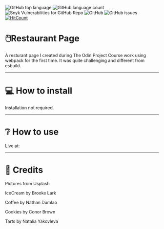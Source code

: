 ![GitHub top language](https://img.shields.io/github/languages/top/RosaleeKnight/restaurant-page)
![GitHub language count](https://img.shields.io/github/languages/count/RosaleeKnight/restaurant-page)
![Snyk Vulnerabilities for GitHub Repo](https://img.shields.io/snyk/vulnerabilities/github/RosaleeKnight/restaurant-page)
![GitHub](https://img.shields.io/github/license/RosaleeKnight/restaurant-page)
![GitHub issues](https://img.shields.io/github/issues/RosaleeKnight/restaurant-page)
[![HitCount](https://hits.dwyl.com/RosaleeKnight/restaurant-page.svg?style=flat)](http://hits.dwyl.com/RosaleeKnight/restaurant-page)

# 🖱️Restaurant Page
A resturant page I created during The Odin Project Course work using webpack for the first time. It was quite challenging and different from esbuild. 

-----
# 💻 How to install 
Installation not required.

-----
# ❔ How to use
Live at:

-----
# 📝 Credits

<p> Pictures from Usplash
<p> IceCream by Brooke Lark
<p> Coffee by Nathan Dumlao
<p> Cookies by Conor Brown
<p> Tarts by Natalia Yakovleva
